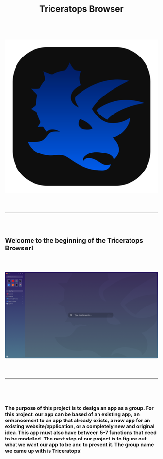 <div align="center">
  
  # Triceratops Browser

</div>

<br>
<br>
<br>

![App Icon](images/App_Icon-Dark.png?raw=true "Title")

<br>
<br>

---

<br>
<br>

## Welcome to the beginning of the Triceratops Browser!

<br>
<br>

![Browser GUI](images/Sunrise.png?raw=true "Title")

<br>
<br>

---

<br>
<br>
<br>

### The purpose of this project is to design an app as a group. For this project, our app can be based of an existing app, an enhancement to an app that already exists, a new app for an existing website/application, or a completely new and original idea. This app must also have between 5-7 functions that need to be modelled. The next step of our project is to figure out what we want our app to be and to present it. The group name we came up with is Triceratops!
